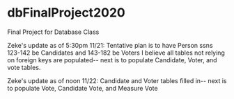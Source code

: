 # dbFinalProject2020
Final Project for Database Class

Zeke's update as of 5:30pm 11/21:
Tentative plan is to have Person ssns 123-142 be Candidates and 143-182 be Voters
I believe all tables not relying on foreign keys are populated-- next is to populate
Candidate, Voter, and vote tables.

Zeke's update as of noon 11/22:
Candidate and Voter tables filled in-- next is to populate
Vote, Candidate Vote, and Measure Vote
